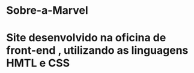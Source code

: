 # Sobre-a-Marvel
<h1>Site desenvolvido na oficina de front-end , utilizando as linguagens HMTL e CSS</h1>
